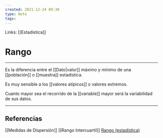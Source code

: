 ```yaml
---
created: 2021-12-24 09:30
type: Note
tags:
---
```


Links: [[Estadística]]

# Rango
---

Es la diferencia entre el [[Dato|valor]] máximo y mínimo de una [[población]] o [[muestra]] estadística.

Es muy sensible a los [[valores atípicos]] o valores extremos.

Cuanto mayor sea el recorrido de la [[variable]] mayor será la variabilidad de sus datos.

---

## Referencias
[[Medidas de Dispersión]]
[[Rango Intercuartil]]
[Rango (estadística)](https://es.wikipedia.org/wiki/Rango_(estadística))